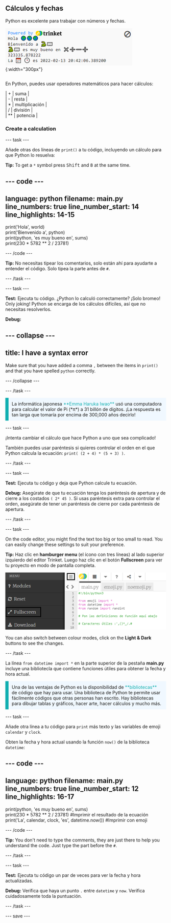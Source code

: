 ## Cálculos y fechas

<div style="display: flex; flex-wrap: wrap">
<div style="flex-basis: 200px; flex-grow: 1; margin-right: 15px;">
Python es excelente para trabajar con números y fechas.
</div>
<div>

![El área de salida con cinco líneas impresas mostrando las nuevas salidas de cálculo y fecha actual.](images/sums_dates.png){:width="300px"} 

</div>
</div>

En Python, puedes usar operadores matemáticos para hacer cálculos:

| + | suma |   
| - | resta |   
| * | multiplicación |   
| / | división |   
| ** | potencia |

### Create a calculation

--- task ---

Añade otras dos líneas de `print()` a tu código, incluyendo un cálculo para que Python lo resuelva:

**Tip:** To get a `*` symbol press <kbd>Shift</kbd> and <kbd>8</kbd> at the same time.

--- code ---
---
language: python filename: main.py line_numbers: true line_number_start: 14
line_highlights: 14-15
---

print('Hola', world)   
print('Bienvenido a', python)   
print(python, 'es muy bueno en', sums)   
print(230 * 5782 ** 2 / 23781)

--- /code ---

**Tip:** No necesitas tipear los comentarios, solo están ahí para ayudarte a entender el código. Solo tipea la parte antes de `#`.

--- /task ---

--- task ---

**Test:** Ejecuta tu código. ¿Python lo calculó correctamente? ¡Solo bromeo! Only joking! Python se encarga de los cálculos difíciles, así que no necesitas resolverlos.

**Debug:**

--- collapse ---
---
title: I have a syntax error
---

Make sure that you have added a comma `,` between the items in `print()` and that you have spelled `python` correctly.

--- /collapse ---

--- /task ---

<p style="border-left: solid; border-width:10px; border-color: #0faeb0; background-color: aliceblue; padding: 10px;">
La informática japonesa <span style="color: #0faeb0">**Emma Haruka Iwao**</span> usó una computadora para calcular el valor de Pi (*π*) a 31 billón de dígitos. ¡La respuesta es tan larga que tomaría por encima de 300,000 años decirlo! 
</p>

--- task ---

¡Intenta cambiar el cálculo que hace Python a uno que sea complicado!

También puedes usar paréntesis si quieres controlar el orden en el que Python calcula la ecuación: `print( (2 + 4) * (5 + 3) )`.

--- /task ---

--- task ---

**Test:** Ejecuta tu código y deja que Python calcule tu ecuación.

**Debug:** Asegúrate de que tu ecuación tenga los paréntesis de apertura y de cierre a los costados `( 2* 45 )`. Si usas paréntesis extra para controlar el orden, asegúrate de tener un paréntesis de cierre por cada paréntesis de apertura.

--- /task ---

--- task ---

On the code editor, you might find the text too big or too small to read. You can easily change these settings to suit your preference.

**Tip:** Haz clic en **hamburger menu** (el ícono con tres líneas) al lado superior izquierdo del editor Trinket. Luego haz clic en el botón **Fullscreen** para ver tu proyecto en modo de pantalla completa.

![The code editor with the settings menu expanded, to show the Colour Mode and Text Size options.](images/full_screen.png)

You can also switch between colour modes, click on the **Light & Dark** buttons to see the changes.

--- /task ---

La línea `from datetime import *` en la parte superior de la pestaña **main.py** incluye una bibliotecla que contiene funciones útiles para obtener la fecha y hora actual.

<p style="border-left: solid; border-width:10px; border-color: #0faeb0; background-color: aliceblue; padding: 10px;">
Una de las ventajas de Python es la disponibilidad de <span style="color: #0faeb0">**bibliotecas**</span> de código que hay para usar. Una biblioteca de Python te permite usar fácilmente códigos que otras personas han escrito. Hay bibliotecas para dibujar tablas y gráficos, hacer arte, hacer cálculos y mucho más.
</p>

--- task ---

Añade otra línea a tu código para `print` más texto y las variables de emoji `calendar` y `clock`.

Obten la fecha y hora actual usando la función `now()` de la biblioteca `datetime`:

--- code ---
---
language: python filename: main.py line_numbers: true line_number_start: 12
line_highlights: 16-17
---

print(python, 'es muy bueno en', sums)    
print(230 * 5782 ** 2 / 23781) #Imprimir el resultado de la ecuación     
print('La', calendar, clock, 'es', datetime.now()) #Imprimir con emoji

--- /code ---

**Tip:** You don't need to type the comments, they are just there to help you understand the code. Just type the part before the `#`.

--- /task ---

--- task ---

**Test:** Ejecuta tu código un par de veces para ver la fecha y hora actualizadas.

**Debug:** Verifica que haya un punto `.` entre `datetime` y `now`. Verifica cuidadosamente toda la puntuación.

--- /task ---

--- save ---
